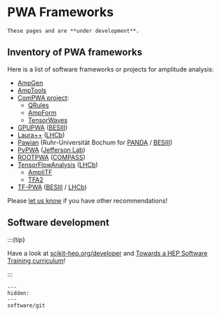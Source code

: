 <!-- cspell:ignore ampli gpupwa rootpwa Universität -->

# PWA Frameworks

```{warning}
These pages and are **under development**.
```

## Inventory of PWA frameworks

Here is a list of software frameworks or projects for amplitude analysis:

- [AmpGen](https://github.com/GooFit/AmpGen/blob/master/README.md)
- [AmpTools](https://github.com/mashephe/AmpTools)
- [ComPWA project](https://compwa-org.readthedocs.io/en/stable/about.html):
  - [QRules](https://qrules.readthedocs.io)
  - [AmpForm](https://ampform.readthedocs.io)
  - [TensorWaves](https://tensorwaves.readthedocs.io)
- [GPUPWA](https://sourceforge.net/projects/gpupwa)
  ([BESIII](http://bes3.ihep.ac.cn))
- [Laura++](https://doi.org/10.1016/j.cpc.2018.04.017)
  ([LHCb](https://lhcb.web.cern.ch))
- [Pawian](https://panda-wiki.gsi.de/foswiki/bin/view/PWA/PawianPwaSoftware)
  (Ruhr-Universität Bochum for [PANDA](https://panda.gsi.de) /
  [BESIII](http://bes3.ihep.ac.cn))
- [PyPWA](https://pypwa.jlab.org) ([Jefferson Lab](https://www.jlab.org))
- [ROOTPWA](https://github.com/ROOTPWA-Maintainers/ROOTPWA)
  ([COMPASS](https://home.cern/science/experiments/compass))
- [TensorFlowAnalysis](https://gitlab.cern.ch/poluekt/TensorFlowAnalysis)
  ([LHCb](https://lhcb.web.cern.ch))
  - [AmpliTF](https://github.com/apoluekt/AmpliTF)
  - [TFA2](https://github.com/apoluekt/TFA2)
- [TF-PWA](https://tf-pwa.rtfd.io) ([BESIII](http://bes3.ihep.ac.cn) /
  [LHCb](https://lhcb.web.cern.ch))

Please
[let us know](https://github.com/ComPWA/PWA-pages/issues/new?title=Missing%20PWA%20package)
if you have other recommendations!

## Software development

:::{tip}

Have a look at [scikit-hep.org/developer](https://scikit-hep.org/developer) and
[Towards a HEP Software Training curriculum](https://hepsoftwarefoundation.org/training/curriculum.html)!

:::

```{toctree}
---
hidden:
---
software/git
```
